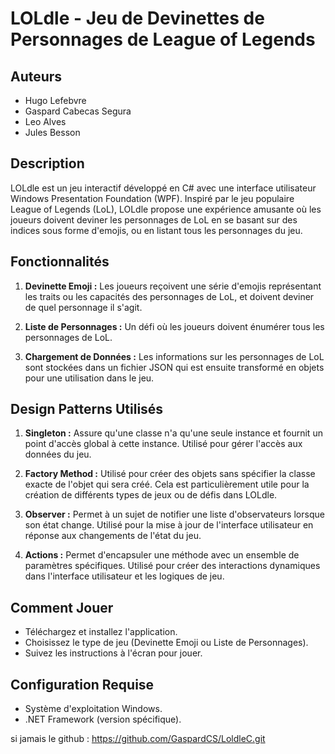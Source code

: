 ﻿# LOLdle - Jeu de Devinettes de Personnages de League of Legends

## Auteurs

- Hugo Lefebvre
- Gaspard Cabecas Segura
- Leo Alves
- Jules Besson

## Description

LOLdle est un jeu interactif développé en C# avec une interface utilisateur Windows Presentation Foundation (WPF). Inspiré par le jeu populaire League of Legends (LoL), LOLdle propose une expérience amusante où les joueurs doivent deviner les personnages de LoL en se basant sur des indices sous forme d'emojis, ou en listant tous les personnages du jeu.

## Fonctionnalités

1. **Devinette Emoji :** Les joueurs reçoivent une série d'emojis représentant les traits ou les capacités des personnages de LoL, et doivent deviner de quel personnage il s'agit.

2. **Liste de Personnages :** Un défi où les joueurs doivent énumérer tous les personnages de LoL.

3. **Chargement de Données :** Les informations sur les personnages de LoL sont stockées dans un fichier JSON qui est ensuite transformé en objets pour une utilisation dans le jeu.

## Design Patterns Utilisés

1. **Singleton :** Assure qu'une classe n'a qu'une seule instance et fournit un point d'accès global à cette instance. Utilisé pour gérer l'accès aux données du jeu.

2. **Factory Method :** Utilisé pour créer des objets sans spécifier la classe exacte de l'objet qui sera créé. Cela est particulièrement utile pour la création de différents types de jeux ou de défis dans LOLdle.

3. **Observer :** Permet à un sujet de notifier une liste d'observateurs lorsque son état change. Utilisé pour la mise à jour de l'interface utilisateur en réponse aux changements de l'état du jeu.

4. **Actions :** Permet d'encapsuler une méthode avec un ensemble de paramètres spécifiques. Utilisé pour créer des interactions dynamiques dans l'interface utilisateur et les logiques de jeu.

## Comment Jouer

- Téléchargez et installez l'application.
- Choisissez le type de jeu (Devinette Emoji ou Liste de Personnages).
- Suivez les instructions à l'écran pour jouer.

## Configuration Requise

- Système d'exploitation Windows.
- .NET Framework (version spécifique).

si jamais le github :
https://github.com/GaspardCS/LoldleC.git